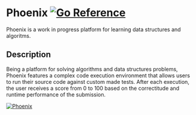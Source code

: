 # Phoenix [![Go Reference](https://pkg.go.dev/badge/github.com/marius004/phoenix.svg)](https://pkg.go.dev/github.com/marius004/phoenix) 

Phoenix is a work in progress platform for learning data structures and algoritms.

## Description

Being a platform for solving algorithms and data structures problems, Phoenix features 
a complex code execution environment that allows users to run their source code against 
custom made tests. After each execution, the user receives a score from 0 to 100 based 
on the correctitude and runtime performance of the submission. 

[![Phoenix](https://img.youtube.com/vi/WIkBiAFdZAc/maxresdefault.jpg)](https://www.youtube.com/watch?v=WIkBiAFdZAc)